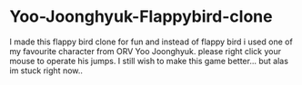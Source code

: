 # Yoo-Joonghyuk-Flappybird-clone
I made this flappy bird clone for fun and instead of flappy bird i used one of my favourite character from ORV Yoo Joonghyuk. please right click your mouse to operate his jumps. I still wish to make this game better... but alas im stuck right now..
